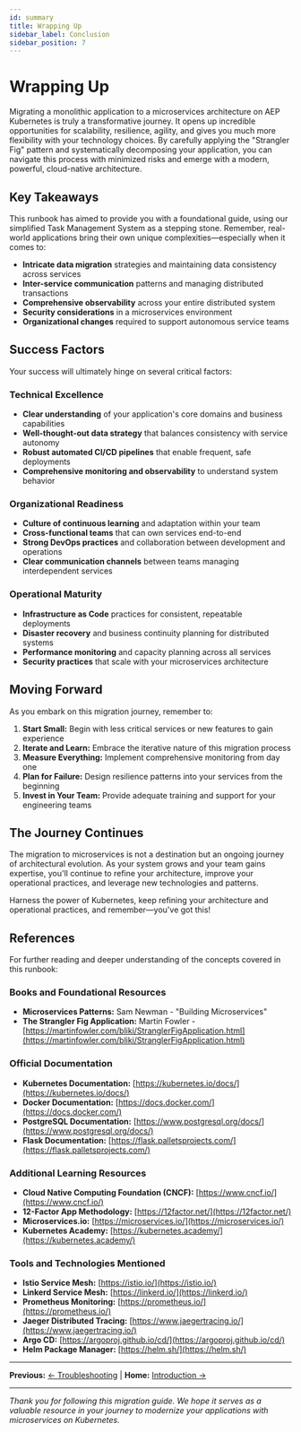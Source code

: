 ```yaml
---
id: summary
title: Wrapping Up
sidebar_label: Conclusion
sidebar_position: 7
---
```


# Wrapping Up

Migrating a monolithic application to a microservices architecture on AEP Kubernetes is truly a transformative journey. It opens up incredible opportunities for scalability, resilience, agility, and gives you much more flexibility with your technology choices. By carefully applying the "Strangler Fig" pattern and systematically decomposing your application, you can navigate this process with minimized risks and emerge with a modern, powerful, cloud-native architecture.

## Key Takeaways

This runbook has aimed to provide you with a foundational guide, using our simplified Task Management System as a stepping stone. Remember, real-world applications bring their own unique complexities—especially when it comes to:

- **Intricate data migration** strategies and maintaining data consistency across services
- **Inter-service communication** patterns and managing distributed transactions
- **Comprehensive observability** across your entire distributed system
- **Security considerations** in a microservices environment
- **Organizational changes** required to support autonomous service teams

## Success Factors

Your success will ultimately hinge on several critical factors:

### Technical Excellence
- **Clear understanding** of your application's core domains and business capabilities
- **Well-thought-out data strategy** that balances consistency with service autonomy
- **Robust automated CI/CD pipelines** that enable frequent, safe deployments
- **Comprehensive monitoring and observability** to understand system behavior

### Organizational Readiness
- **Culture of continuous learning** and adaptation within your team
- **Cross-functional teams** that can own services end-to-end
- **Strong DevOps practices** and collaboration between development and operations
- **Clear communication channels** between teams managing interdependent services

### Operational Maturity
- **Infrastructure as Code** practices for consistent, repeatable deployments
- **Disaster recovery** and business continuity planning for distributed systems
- **Performance monitoring** and capacity planning across all services
- **Security practices** that scale with your microservices architecture

## Moving Forward

As you embark on this migration journey, remember to:

1. **Start Small:** Begin with less critical services or new features to gain experience
2. **Iterate and Learn:** Embrace the iterative nature of this migration process
3. **Measure Everything:** Implement comprehensive monitoring from day one
4. **Plan for Failure:** Design resilience patterns into your services from the beginning
5. **Invest in Your Team:** Provide adequate training and support for your engineering teams

## The Journey Continues

The migration to microservices is not a destination but an ongoing journey of architectural evolution. As your system grows and your team gains expertise, you'll continue to refine your architecture, improve your operational practices, and leverage new technologies and patterns.

Harness the power of Kubernetes, keep refining your architecture and operational practices, and remember—you've got this!

## References

For further reading and deeper understanding of the concepts covered in this runbook:

### Books and Foundational Resources
- **Microservices Patterns:** Sam Newman - "Building Microservices"
- **The Strangler Fig Application:** Martin Fowler - [https://martinfowler.com/bliki/StranglerFigApplication.html](https://martinfowler.com/bliki/StranglerFigApplication.html)

### Official Documentation
- **Kubernetes Documentation:** [https://kubernetes.io/docs/](https://kubernetes.io/docs/)
- **Docker Documentation:** [https://docs.docker.com/](https://docs.docker.com/)
- **PostgreSQL Documentation:** [https://www.postgresql.org/docs/](https://www.postgresql.org/docs/)
- **Flask Documentation:** [https://flask.palletsprojects.com/](https://flask.palletsprojects.com/)

### Additional Learning Resources
- **Cloud Native Computing Foundation (CNCF):** [https://www.cncf.io/](https://www.cncf.io/)
- **12-Factor App Methodology:** [https://12factor.net/](https://12factor.net/)
- **Microservices.io:** [https://microservices.io/](https://microservices.io/)
- **Kubernetes Academy:** [https://kubernetes.academy/](https://kubernetes.academy/)

### Tools and Technologies Mentioned
- **Istio Service Mesh:** [https://istio.io/](https://istio.io/)
- **Linkerd Service Mesh:** [https://linkerd.io/](https://linkerd.io/)
- **Prometheus Monitoring:** [https://prometheus.io/](https://prometheus.io/)
- **Jaeger Distributed Tracing:** [https://www.jaegertracing.io/](https://www.jaegertracing.io/)
- **Argo CD:** [https://argoproj.github.io/cd/](https://argoproj.github.io/cd/)
- **Helm Package Manager:** [https://helm.sh/](https://helm.sh/)

---

**Previous:** [← Troubleshooting](./common-challenges-and-troubleshooting) | **Home:** [Introduction →](./overview)

---

*Thank you for following this migration guide. We hope it serves as a valuable resource in your journey to modernize your applications with microservices on Kubernetes.*
